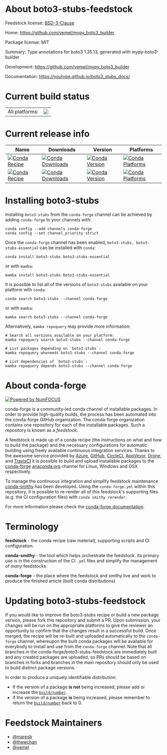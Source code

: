About boto3-stubs-feedstock
===========================

Feedstock license: [BSD-3-Clause](https://github.com/conda-forge/boto3-stubs-feedstock/blob/main/LICENSE.txt)

Home: https://github.com/vemel/mypy_boto3_builder

Package license: MIT

Summary: Type annotations for boto3 1.35.13, generated with mypy-boto3-builder

Development: https://github.com/vemel/mypy_boto3_builder

Documentation: https://youtype.github.io/boto3_stubs_docs/

Current build status
====================


<table><tr><td>All platforms:</td>
    <td>
      <a href="https://dev.azure.com/conda-forge/feedstock-builds/_build/latest?definitionId=12692&branchName=main">
        <img src="https://dev.azure.com/conda-forge/feedstock-builds/_apis/build/status/boto3-stubs-feedstock?branchName=main">
      </a>
    </td>
  </tr>
</table>

Current release info
====================

| Name | Downloads | Version | Platforms |
| --- | --- | --- | --- |
| [![Conda Recipe](https://img.shields.io/badge/recipe-boto3--stubs-green.svg)](https://anaconda.org/conda-forge/boto3-stubs) | [![Conda Downloads](https://img.shields.io/conda/dn/conda-forge/boto3-stubs.svg)](https://anaconda.org/conda-forge/boto3-stubs) | [![Conda Version](https://img.shields.io/conda/vn/conda-forge/boto3-stubs.svg)](https://anaconda.org/conda-forge/boto3-stubs) | [![Conda Platforms](https://img.shields.io/conda/pn/conda-forge/boto3-stubs.svg)](https://anaconda.org/conda-forge/boto3-stubs) |
| [![Conda Recipe](https://img.shields.io/badge/recipe-boto3--stubs--essential-green.svg)](https://anaconda.org/conda-forge/boto3-stubs-essential) | [![Conda Downloads](https://img.shields.io/conda/dn/conda-forge/boto3-stubs-essential.svg)](https://anaconda.org/conda-forge/boto3-stubs-essential) | [![Conda Version](https://img.shields.io/conda/vn/conda-forge/boto3-stubs-essential.svg)](https://anaconda.org/conda-forge/boto3-stubs-essential) | [![Conda Platforms](https://img.shields.io/conda/pn/conda-forge/boto3-stubs-essential.svg)](https://anaconda.org/conda-forge/boto3-stubs-essential) |

Installing boto3-stubs
======================

Installing `boto3-stubs` from the `conda-forge` channel can be achieved by adding `conda-forge` to your channels with:

```
conda config --add channels conda-forge
conda config --set channel_priority strict
```

Once the `conda-forge` channel has been enabled, `boto3-stubs, boto3-stubs-essential` can be installed with `conda`:

```
conda install boto3-stubs boto3-stubs-essential
```

or with `mamba`:

```
mamba install boto3-stubs boto3-stubs-essential
```

It is possible to list all of the versions of `boto3-stubs` available on your platform with `conda`:

```
conda search boto3-stubs --channel conda-forge
```

or with `mamba`:

```
mamba search boto3-stubs --channel conda-forge
```

Alternatively, `mamba repoquery` may provide more information:

```
# Search all versions available on your platform:
mamba repoquery search boto3-stubs --channel conda-forge

# List packages depending on `boto3-stubs`:
mamba repoquery whoneeds boto3-stubs --channel conda-forge

# List dependencies of `boto3-stubs`:
mamba repoquery depends boto3-stubs --channel conda-forge
```


About conda-forge
=================

[![Powered by
NumFOCUS](https://img.shields.io/badge/powered%20by-NumFOCUS-orange.svg?style=flat&colorA=E1523D&colorB=007D8A)](https://numfocus.org)

conda-forge is a community-led conda channel of installable packages.
In order to provide high-quality builds, the process has been automated into the
conda-forge GitHub organization. The conda-forge organization contains one repository
for each of the installable packages. Such a repository is known as a *feedstock*.

A feedstock is made up of a conda recipe (the instructions on what and how to build
the package) and the necessary configurations for automatic building using freely
available continuous integration services. Thanks to the awesome service provided by
[Azure](https://azure.microsoft.com/en-us/services/devops/), [GitHub](https://github.com/),
[CircleCI](https://circleci.com/), [AppVeyor](https://www.appveyor.com/),
[Drone](https://cloud.drone.io/welcome), and [TravisCI](https://travis-ci.com/)
it is possible to build and upload installable packages to the
[conda-forge](https://anaconda.org/conda-forge) [anaconda.org](https://anaconda.org/)
channel for Linux, Windows and OSX respectively.

To manage the continuous integration and simplify feedstock maintenance
[conda-smithy](https://github.com/conda-forge/conda-smithy) has been developed.
Using the ``conda-forge.yml`` within this repository, it is possible to re-render all of
this feedstock's supporting files (e.g. the CI configuration files) with ``conda smithy rerender``.

For more information please check the [conda-forge documentation](https://conda-forge.org/docs/).

Terminology
===========

**feedstock** - the conda recipe (raw material), supporting scripts and CI configuration.

**conda-smithy** - the tool which helps orchestrate the feedstock.
                   Its primary use is in the construction of the CI ``.yml`` files
                   and simplify the management of *many* feedstocks.

**conda-forge** - the place where the feedstock and smithy live and work to
                  produce the finished article (built conda distributions)


Updating boto3-stubs-feedstock
==============================

If you would like to improve the boto3-stubs recipe or build a new
package version, please fork this repository and submit a PR. Upon submission,
your changes will be run on the appropriate platforms to give the reviewer an
opportunity to confirm that the changes result in a successful build. Once
merged, the recipe will be re-built and uploaded automatically to the
`conda-forge` channel, whereupon the built conda packages will be available for
everybody to install and use from the `conda-forge` channel.
Note that all branches in the conda-forge/boto3-stubs-feedstock are
immediately built and any created packages are uploaded, so PRs should be based
on branches in forks and branches in the main repository should only be used to
build distinct package versions.

In order to produce a uniquely identifiable distribution:
 * If the version of a package **is not** being increased, please add or increase
   the [``build/number``](https://docs.conda.io/projects/conda-build/en/latest/resources/define-metadata.html#build-number-and-string).
 * If the version of a package **is** being increased, please remember to return
   the [``build/number``](https://docs.conda.io/projects/conda-build/en/latest/resources/define-metadata.html#build-number-and-string)
   back to 0.

Feedstock Maintainers
=====================

* [@maresb](https://github.com/maresb/)
* [@thewchan](https://github.com/thewchan/)
* [@vemel](https://github.com/vemel/)

